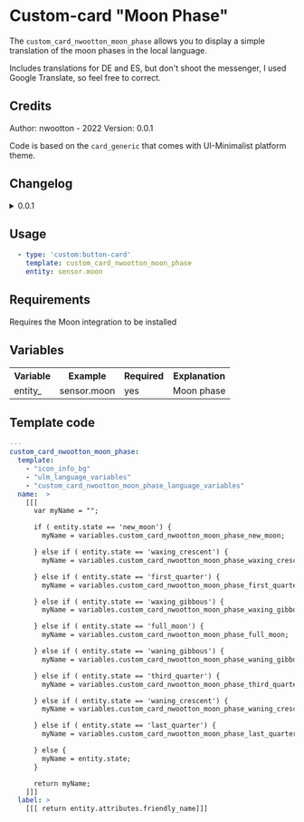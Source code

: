 # Custom-card "Moon Phase"

The `custom_card_nwootton_moon_phase` allows you to display a simple translation of the moon phases in the local language.

Includes translations for DE and ES, but don't shoot the messenger, I used Google Translate, so feel free to correct.

## Credits

Author: nwootton - 2022
Version: 0.0.1

Code is based on the `card_generic` that comes with UI-Minimalist platform theme.
## Changelog

<details>
<summary>0.0.1</summary>
Initial release
</details>


## Usage

```yaml
  - type: 'custom:button-card'
    template: custom_card_nwootton_moon_phase
    entity: sensor.moon
```


## Requirements

Requires the Moon integration to be installed

## Variables

<table>
<tr>
<th>Variable</th>
<th>Example</th>
<th>Required</th>
<th>Explanation</th>
</tr>
<tr>
<td>entity_</td>
<td>sensor.moon</td>
<td>yes</td>
<td>Moon phase</td>
</tr>
</table>

## Template code

```yaml
---
custom_card_nwootton_moon_phase:
  template:
    - "icon_info_bg"
    - "ulm_language_variables"
    - "custom_card_nwootton_moon_phase_language_variables"
  name:  >
    [[[
      var myName = "";

      if ( entity.state == 'new_moon') {
        myName = variables.custom_card_nwootton_moon_phase_new_moon;

      } else if ( entity.state == 'waxing_crescent') {
        myName = variables.custom_card_nwootton_moon_phase_waxing_crescent;

      } else if ( entity.state == 'first_quarter') {
        myName = variables.custom_card_nwootton_moon_phase_first_quarter;

      } else if ( entity.state == 'waxing_gibbous') {
        myName = variables.custom_card_nwootton_moon_phase_waxing_gibbous;

      } else if ( entity.state == 'full_moon') {
        myName = variables.custom_card_nwootton_moon_phase_full_moon;

      } else if ( entity.state == 'waning_gibbous') {
        myName = variables.custom_card_nwootton_moon_phase_waning_gibbous;

      } else if ( entity.state == 'third_quarter') {
        myName = variables.custom_card_nwootton_moon_phase_third_quarter;

      } else if ( entity.state == 'waning_crescent') {
        myName = variables.custom_card_nwootton_moon_phase_waning_crescent;

      } else if ( entity.state == 'last_quarter') {
        myName = variables.custom_card_nwootton_moon_phase_last_quarter;

      } else {
        myName = entity.state;
      }

      return myName;
    ]]]
  label: >
    [[[ return entity.attributes.friendly_name]]]
    

```
